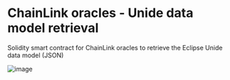 # ChainLink oracles - Unide data model retrieval

Solidity smart contract for ChainLink oracles to retrieve the Eclipse Unide data model (JSON)

![image](https://user-images.githubusercontent.com/43546156/202408391-5bcc86e0-e931-4675-af98-e502e60166d4.png)


